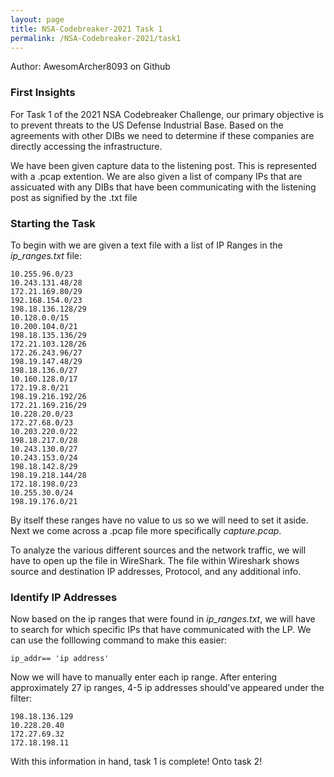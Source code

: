 ```yaml
---
layout: page
title: NSA-Codebreaker-2021 Task 1
permalink: /NSA-Codebreaker-2021/task1
---
```


Author: AwesomArcher8093 on Github

### First Insights

For Task 1 of the 2021 NSA Codebreaker Challenge, our primary objective is to prevent threats to the US Defense Industrial Base. 
Based on the agreements with other DIBs we need to determine if these companies are directly accessing the infrastructure. 

We have been given capture data to the listening post. This is represented with a .pcap extention. We are also given a list of company IPs 
that are assicuated with any DIBs that have been communicating with the listening post as signified by the .txt file

### Starting the Task

To begin with we are given a text file with a list of IP Ranges in the *ip_ranges.txt* file:

```
10.255.96.0/23
10.243.131.48/28
172.21.169.80/29
192.168.154.0/23
198.18.136.128/29
10.128.0.0/15
10.200.104.0/21
198.18.135.136/29
172.21.103.128/26
172.26.243.96/27
198.19.147.48/29
198.18.136.0/27
10.160.128.0/17
172.19.8.0/21
198.19.216.192/26
172.21.169.216/29
10.228.20.0/23
172.27.68.0/23
10.203.220.0/22
198.18.217.0/28
10.243.130.0/27
10.243.153.0/24
198.18.142.8/29
198.19.218.144/28
172.18.198.0/23
10.255.30.0/24
198.19.176.0/21
```
By itself these ranges have no value to us so we will need to set it aside. Next we come across a .pcap file more specifically *capture.pcap*.

To analyze the various different sources and the network traffic, we will have to open up the file in WireShark. The file within Wireshark
shows source and destination IP addresses, Protocol, and any additional info. 

### Identify IP Addresses

Now based on the ip ranges that were found in *ip_ranges.txt*, we will have to search for which specific IPs that have communicated with the LP. We can use the folllowing command to make this easier:

```
ip_addr== 'ip address'
```
Now we will have to manually enter each ip range. After entering approximately 27 ip ranges, 4-5 ip addresses should've appeared under the filter:

```
198.18.136.129
10.228.20.40
172.27.69.32
172.18.198.11
```
With this information in hand, task 1 is complete!
Onto task 2!
